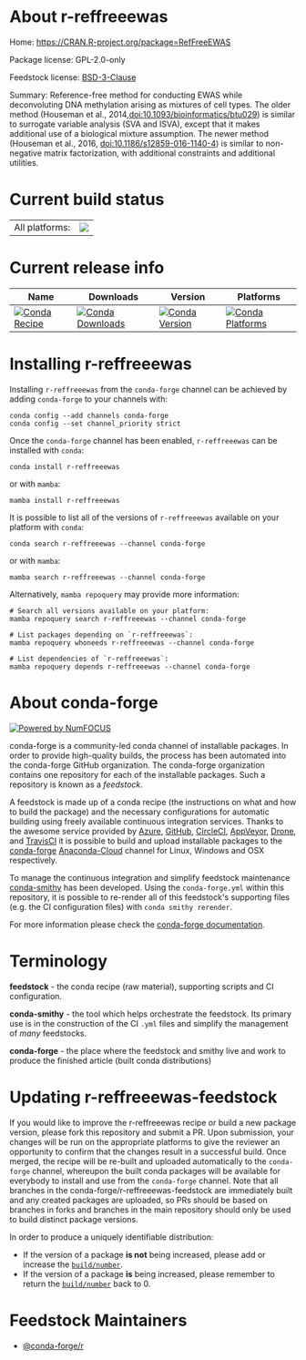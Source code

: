 About r-reffreeewas
===================

Home: https://CRAN.R-project.org/package=RefFreeEWAS

Package license: GPL-2.0-only

Feedstock license: [BSD-3-Clause](https://github.com/conda-forge/r-reffreeewas-feedstock/blob/main/LICENSE.txt)

Summary: Reference-free method for conducting EWAS while deconvoluting DNA methylation arising as mixtures of cell types.  The older method (Houseman et al., 2014,<doi:10.1093/bioinformatics/btu029>) is similar to surrogate variable analysis (SVA and ISVA), except that it makes additional use of a biological mixture assumption. The newer method (Houseman et al., 2016, <doi:10.1186/s12859-016-1140-4>) is similar to non-negative matrix factorization, with additional constraints and additional utilities.

Current build status
====================


<table><tr><td>All platforms:</td>
    <td>
      <a href="https://dev.azure.com/conda-forge/feedstock-builds/_build/latest?definitionId=9724&branchName=main">
        <img src="https://dev.azure.com/conda-forge/feedstock-builds/_apis/build/status/r-reffreeewas-feedstock?branchName=main">
      </a>
    </td>
  </tr>
</table>

Current release info
====================

| Name | Downloads | Version | Platforms |
| --- | --- | --- | --- |
| [![Conda Recipe](https://img.shields.io/badge/recipe-r--reffreeewas-green.svg)](https://anaconda.org/conda-forge/r-reffreeewas) | [![Conda Downloads](https://img.shields.io/conda/dn/conda-forge/r-reffreeewas.svg)](https://anaconda.org/conda-forge/r-reffreeewas) | [![Conda Version](https://img.shields.io/conda/vn/conda-forge/r-reffreeewas.svg)](https://anaconda.org/conda-forge/r-reffreeewas) | [![Conda Platforms](https://img.shields.io/conda/pn/conda-forge/r-reffreeewas.svg)](https://anaconda.org/conda-forge/r-reffreeewas) |

Installing r-reffreeewas
========================

Installing `r-reffreeewas` from the `conda-forge` channel can be achieved by adding `conda-forge` to your channels with:

```
conda config --add channels conda-forge
conda config --set channel_priority strict
```

Once the `conda-forge` channel has been enabled, `r-reffreeewas` can be installed with `conda`:

```
conda install r-reffreeewas
```

or with `mamba`:

```
mamba install r-reffreeewas
```

It is possible to list all of the versions of `r-reffreeewas` available on your platform with `conda`:

```
conda search r-reffreeewas --channel conda-forge
```

or with `mamba`:

```
mamba search r-reffreeewas --channel conda-forge
```

Alternatively, `mamba repoquery` may provide more information:

```
# Search all versions available on your platform:
mamba repoquery search r-reffreeewas --channel conda-forge

# List packages depending on `r-reffreeewas`:
mamba repoquery whoneeds r-reffreeewas --channel conda-forge

# List dependencies of `r-reffreeewas`:
mamba repoquery depends r-reffreeewas --channel conda-forge
```


About conda-forge
=================

[![Powered by
NumFOCUS](https://img.shields.io/badge/powered%20by-NumFOCUS-orange.svg?style=flat&colorA=E1523D&colorB=007D8A)](https://numfocus.org)

conda-forge is a community-led conda channel of installable packages.
In order to provide high-quality builds, the process has been automated into the
conda-forge GitHub organization. The conda-forge organization contains one repository
for each of the installable packages. Such a repository is known as a *feedstock*.

A feedstock is made up of a conda recipe (the instructions on what and how to build
the package) and the necessary configurations for automatic building using freely
available continuous integration services. Thanks to the awesome service provided by
[Azure](https://azure.microsoft.com/en-us/services/devops/), [GitHub](https://github.com/),
[CircleCI](https://circleci.com/), [AppVeyor](https://www.appveyor.com/),
[Drone](https://cloud.drone.io/welcome), and [TravisCI](https://travis-ci.com/)
it is possible to build and upload installable packages to the
[conda-forge](https://anaconda.org/conda-forge) [Anaconda-Cloud](https://anaconda.org/)
channel for Linux, Windows and OSX respectively.

To manage the continuous integration and simplify feedstock maintenance
[conda-smithy](https://github.com/conda-forge/conda-smithy) has been developed.
Using the ``conda-forge.yml`` within this repository, it is possible to re-render all of
this feedstock's supporting files (e.g. the CI configuration files) with ``conda smithy rerender``.

For more information please check the [conda-forge documentation](https://conda-forge.org/docs/).

Terminology
===========

**feedstock** - the conda recipe (raw material), supporting scripts and CI configuration.

**conda-smithy** - the tool which helps orchestrate the feedstock.
                   Its primary use is in the construction of the CI ``.yml`` files
                   and simplify the management of *many* feedstocks.

**conda-forge** - the place where the feedstock and smithy live and work to
                  produce the finished article (built conda distributions)


Updating r-reffreeewas-feedstock
================================

If you would like to improve the r-reffreeewas recipe or build a new
package version, please fork this repository and submit a PR. Upon submission,
your changes will be run on the appropriate platforms to give the reviewer an
opportunity to confirm that the changes result in a successful build. Once
merged, the recipe will be re-built and uploaded automatically to the
`conda-forge` channel, whereupon the built conda packages will be available for
everybody to install and use from the `conda-forge` channel.
Note that all branches in the conda-forge/r-reffreeewas-feedstock are
immediately built and any created packages are uploaded, so PRs should be based
on branches in forks and branches in the main repository should only be used to
build distinct package versions.

In order to produce a uniquely identifiable distribution:
 * If the version of a package **is not** being increased, please add or increase
   the [``build/number``](https://docs.conda.io/projects/conda-build/en/latest/resources/define-metadata.html#build-number-and-string).
 * If the version of a package **is** being increased, please remember to return
   the [``build/number``](https://docs.conda.io/projects/conda-build/en/latest/resources/define-metadata.html#build-number-and-string)
   back to 0.

Feedstock Maintainers
=====================

* [@conda-forge/r](https://github.com/conda-forge/r/)

